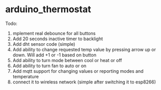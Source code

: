 # arduino_thermostat

Todo:
<ol>
  <li>mplement real debounce for all buttons</li>
  <li>Add 20 seconds inactive timer to backlight</li>
  <li>Add dht sensor code (simple)</li>
  <li>Add ability to change requested temp value by pressing arrow up or down. Will add +1 or -1 based on button</li>
  <li>Add ability to turn mode between cool or heat or off</li>
  <li>Add ability to turn fan to auto or on</li>
  <li>Add mqtt support for changing values or reporting modes and temperature</li>
  <li>connect it to wireless network (simple after switching it to esp8266)</li>
</ol>
